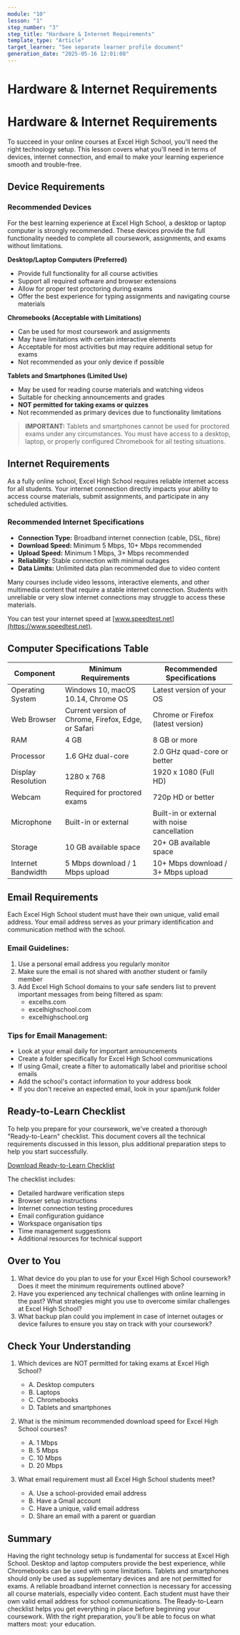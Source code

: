 ```yaml
---
module: "10"
lesson: "1"
step_number: "3"
step_title: "Hardware & Internet Requirements"
template_type: "Article"
target_learner: "See separate learner profile document"
generation_date: "2025-05-16 12:01:08"
---
```


# Hardware & Internet Requirements

# Hardware & Internet Requirements

To succeed in your online courses at Excel High School, you'll need the right technology setup. This lesson covers what you'll need in terms of devices, internet connection, and email to make your learning experience smooth and trouble-free.

## Device Requirements

### Recommended Devices
For the best learning experience at Excel High School, a desktop or laptop computer is strongly recommended. These devices provide the full functionality needed to complete all coursework, assignments, and exams without limitations.

**Desktop/Laptop Computers (Preferred)**
- Provide full functionality for all course activities
- Support all required software and browser extensions
- Allow for proper test proctoring during exams
- Offer the best experience for typing assignments and navigating course materials

**Chromebooks (Acceptable with Limitations)**
- Can be used for most coursework and assignments
- May have limitations with certain interactive elements
- Acceptable for most activities but may require additional setup for exams
- Not recommended as your only device if possible

**Tablets and Smartphones (Limited Use)**
- May be used for reading course materials and watching videos
- Suitable for checking announcements and grades
- **NOT permitted for taking exams or quizzes**
- Not recommended as primary devices due to functionality limitations

> **IMPORTANT:** Tablets and smartphones cannot be used for proctored exams under any circumstances. You must have access to a desktop, laptop, or properly configured Chromebook for all testing situations.

## Internet Requirements

As a fully online school, Excel High School requires reliable internet access for all students. Your internet connection directly impacts your ability to access course materials, submit assignments, and participate in any scheduled activities.

### Recommended Internet Specifications
- **Connection Type:** Broadband internet connection (cable, DSL, fibre)
- **Download Speed:** Minimum 5 Mbps, 10+ Mbps recommended
- **Upload Speed:** Minimum 1 Mbps, 3+ Mbps recommended
- **Reliability:** Stable connection with minimal outages
- **Data Limits:** Unlimited data plan recommended due to video content

Many courses include video lessons, interactive elements, and other multimedia content that require a stable internet connection. Students with unreliable or very slow internet connections may struggle to access these materials.

You can test your internet speed at [www.speedtest.net](https://www.speedtest.net).

## Computer Specifications Table

| Component | Minimum Requirements | Recommended Specifications |
|-----------|----------------------|----------------------------|
| Operating System | Windows 10, macOS 10.14, Chrome OS | Latest version of your OS |
| Web Browser | Current version of Chrome, Firefox, Edge, or Safari | Chrome or Firefox (latest version) |
| RAM | 4 GB | 8 GB or more |
| Processor | 1.6 GHz dual-core | 2.0 GHz quad-core or better |
| Display Resolution | 1280 x 768 | 1920 x 1080 (Full HD) |
| Webcam | Required for proctored exams | 720p HD or better |
| Microphone | Built-in or external | Built-in or external with noise cancellation |
| Storage | 10 GB available space | 20+ GB available space |
| Internet Bandwidth | 5 Mbps download / 1 Mbps upload | 10+ Mbps download / 3+ Mbps upload |

## Email Requirements

Each Excel High School student must have their own unique, valid email address. Your email address serves as your primary identification and communication method with the school.

### Email Guidelines:
1. Use a personal email address you regularly monitor
2. Make sure the email is not shared with another student or family member
3. Add Excel High School domains to your safe senders list to prevent important messages from being filtered as spam:
   - excelhs.com
   - excelhighschool.com
   - excelhighschool.org

### Tips for Email Management:
- Look at your email daily for important announcements
- Create a folder specifically for Excel High School communications
- If using Gmail, create a filter to automatically label and prioritise school emails
- Add the school's contact information to your address book
- If you don't receive an expected email, look in your spam/junk folder

## Ready-to-Learn Checklist

To help you prepare for your coursework, we've created a thorough "Ready-to-Learn" checklist. This document covers all the technical requirements discussed in this lesson, plus additional preparation steps to help you start successfully.

[Download Ready-to-Learn Checklist](https://www.excelhighschool.com/readytolearn)

The checklist includes:
- Detailed hardware verification steps
- Browser setup instructions
- Internet connection testing procedures
- Email configuration guidance
- Workspace organisation tips
- Time management suggestions
- Additional resources for technical support

## Over to You
1. What device do you plan to use for your Excel High School coursework? Does it meet the minimum requirements outlined above?
2. Have you experienced any technical challenges with online learning in the past? What strategies might you use to overcome similar challenges at Excel High School?
3. What backup plan could you implement in case of internet outages or device failures to ensure you stay on track with your coursework?

## Check Your Understanding

1. Which devices are NOT permitted for taking exams at Excel High School?
   - A. Desktop computers
   - B. Laptops
   - C. Chromebooks
   - D. Tablets and smartphones

2. What is the minimum recommended download speed for Excel High School courses?
   - A. 1 Mbps
   - B. 5 Mbps
   - C. 10 Mbps
   - D. 20 Mbps

3. What email requirement must all Excel High School students meet?
   - A. Use a school-provided email address
   - B. Have a Gmail account
   - C. Have a unique, valid email address
   - D. Share an email with a parent or guardian

## Summary

Having the right technology setup is fundamental for success at Excel High School. Desktop and laptop computers provide the best experience, while Chromebooks can be used with some limitations. Tablets and smartphones should only be used as supplementary devices and are not permitted for exams. A reliable broadband internet connection is necessary for accessing all course materials, especially video content. Each student must have their own valid email address for school communications. The Ready-to-Learn checklist helps you get everything in place before beginning your coursework. With the right preparation, you'll be able to focus on what matters most: your education.